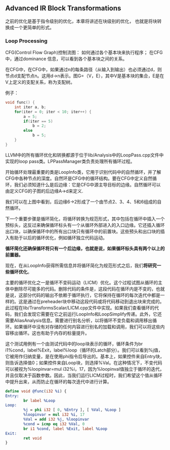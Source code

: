 ## Advanced IR Block Transformations

之前的优化是基于指令级别的优化，本章将讲述在块级别的优化， 也就是将块转换成一个更简单的形式。

### Loop Processing

CFG(Control Flow Graph)控制流图： 如何通过各个基本块来执行程序； 在CFG中，通过dominance 信息，可以看到各个基本块之间的关系。

在CFG中，在CFG中，如果通过n的每条路径（从输入到输出）也必须通过d，则节点d支配节点n。这用d->n表示。图G=（V，E），其中V是基本块的集合，E是在V上定义的支配关系，称为支配树。

例子：

```c++
void func() {
    int iter a, b;
    for(iter = 0; iter < 10; iter++) {
        a = 5;
        if(iter == 5)
            b = 2;
        else
            b = 5;
    }
}
```

LLVM中的所有循环优化和转换都源于位于lib/Analysis中的LoopPass.cpp文件中实现的loop pass类。LPPassManager类负责处理所有循环过程。

开始循环处理最重要的类是LoopInfo类，它用于识别代码中的自然循环，并了解CFG中各种节点的深度。自然环是CFG中的循环结构。要在CFG中定义自然循环，我们必须知道什么是后边缘：它是CFG中源主导目标的边缘。自然循环可以由定义CFG的子图的后边缘A->d来定义.

我们可以在上图中看到，后边缘6->2形成了一个由节点2、3、4、5和6组成的自然循环。

下一个重要步骤是循环简化，将循环转换为规范形式，其中包括在循环中插入一个预标头，这反过来确保循环标头有一个从循环外部进入的入口边缘。它还插入循环出口块，以确保循环中的所有出口块只有循环中的前置块。这些预头和出口块的插入有助于以后的循环优化，例如循环独立代码运动。

**循环简化还确保循环将只有一个后边缘，也就是说，如果循环标头具有两个以上的前置器。**

现在，在从LoopInfo获得所需信息并将循环简化为规范形式之后，我们**将研究一些循环优化**。

主要的循环优化之一是循环不变码运动（LICM）优化。这个过程试图从循环的主体中删除尽可能多的代码。删除代码的条件是，这段代码在循环内是不变的，也就是说，这部分代码的输出不依赖于循环执行，它将保持在循环的每次迭代中都是一样的。这是通过在preheader块中移动这段代码或将代码移动到退出块来完成的。此过程在lib/TransformsScalar/LICM.cpp文件中实现。如果我们查看循环的代码，我们会发现它需要在它之前运行LoopInfo和LoopSimplify传递。此外，它还需要AliasAnalysis信息。需要进行别名分析，以将循环不变负载和调用移出循环。如果循环中没有对存储的任何内容进行别名的加载和调用，我们可以将这些内容移出循环。这也有助于内存的标量提升。



这个测试用例有一个由测试代码中的loop块表示的循环，循环条件为br i1%cond，label%Exit，label%loop（循环的Latch部分）。我们可以看到%j值，它被用作归纳变量，是在使用phi指令后导出的。基本上，如果控件来自Entry块，则告诉选择值0；如果控件来自Loop块，则选择%Val。在这种情况下，不变代码可以被视为%loopinvar=mul i32%i，17，因为%loopinval值独立于循环的迭代，并且仅取决于函数参数。因此，当我们运行LICM过程时，我们希望这个值从循环中提升出来，从而防止在循环的每次迭代中进行计算。

```llvm
define void @func(i32 %i) {
Entry:
        br label %Loop
Loop:
        %j = phi i32 [ 0, %Entry ], [ %Val, %Loop ]
        %loopinvar = mul i32 %i, 17
        %Val = add i32 %j, %loopinvar
        %cond = icmp eq i32 %Val, 0
        br i1 %cond, label %Exit, label %Loop
Exit:            
        ret void
}
```

